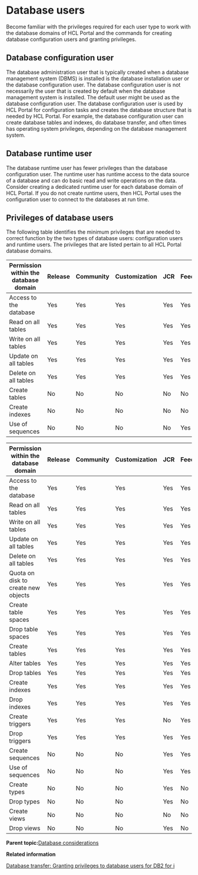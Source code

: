 # Database users

Become familiar with the privileges required for each user type to work with the database domains of HCL Portal and the commands for creating database configuration users and granting privileges.

## Database configuration user

The database administration user that is typically created when a database management system \(DBMS\) is installed is the database installation user or the database configuration user. The database configuration user is not necessarily the user that is created by default when the database management system is installed. The default user might be used as the database configuration user. The database configuration user is used by HCL Portal for configuration tasks and creates the database structure that is needed by HCL Portal. For example, the database configuration user can create database tables and indexes, do database transfer, and often times has operating system privileges, depending on the database management system.

## Database runtime user

The database runtime user has fewer privileges than the database configuration user. The runtime user has runtime access to the data source of a database and can do basic read and write operations on the data. Consider creating a dedicated runtime user for each database domain of HCL Portal. If you do not create runtime users, then HCL Portal uses the configuration user to connect to the databases at run time.

## Privileges of database users

The following table identifies the minimum privileges that are needed to correct function by the two types of database users: configuration users and runtime users. The privileges that are listed pertain to all HCL Portal database domains.

|Permission within the database domain|Release|Community|Customization|JCR|Feedback|Likeminds|
|-------------------------------------|-------|---------|-------------|---|--------|---------|
|Access to the database|Yes|Yes|Yes|Yes|Yes|Yes|
|Read on all tables|Yes|Yes|Yes|Yes|Yes|Yes|
|Write on all tables|Yes|Yes|Yes|Yes|Yes|Yes|
|Update on all tables|Yes|Yes|Yes|Yes|Yes|Yes|
|Delete on all tables|Yes|Yes|Yes|Yes|Yes|Yes|
|Create tables|No|No|No|No|No|No|
|Create indexes|No|No|No|No|No|No|
|Use of sequences|No|No|No|No|Yes|No|

|Permission within the database domain|Release|Community|Customization|JCR|Feedback|Likeminds|
|-------------------------------------|-------|---------|-------------|---|--------|---------|
|Access to the database|Yes|Yes|Yes|Yes|Yes|Yes|
|Read on all tables|Yes|Yes|Yes|Yes|Yes|Yes|
|Write on all tables|Yes|Yes|Yes|Yes|Yes|Yes|
|Update on all tables|Yes|Yes|Yes|Yes|Yes|Yes|
|Delete on all tables|Yes|Yes|Yes|Yes|Yes|Yes|
|Quota on disk to create new objects|Yes|Yes|Yes|Yes|Yes|Yes|
|Create table spaces|Yes|Yes|Yes|Yes|Yes|Yes|
|Drop table spaces|Yes|Yes|Yes|Yes|Yes|Yes|
|Create tables|Yes|Yes|Yes|Yes|Yes|Yes|
|Alter tables|Yes|Yes|Yes|Yes|Yes|Yes|
|Drop tables|Yes|Yes|Yes|Yes|Yes|Yes|
|Create indexes|Yes|Yes|Yes|Yes|Yes|Yes|
|Drop indexes|Yes|Yes|Yes|Yes|Yes|Yes|
|Create triggers|Yes|Yes|Yes|No|Yes|Yes|
|Drop triggers|Yes|Yes|Yes|Yes|Yes|Yes|
|Create sequences|No|No|No|Yes|Yes|No|
|Use of sequences|No|No|No|Yes|Yes|No|
|Create types|No|No|No|Yes|No|No|
|Drop types|No|No|No|Yes|No|No|
|Create views|No|No|No|No|No|No|
|Drop views|No|No|No|Yes|No|No|

**Parent topic:**[Database considerations](../plan/db_considerations.md)

**Related information**  


[Database transfer: Granting privileges to database users for DB2 for i](../config/unix_db2i_priv_dbusers_common.md)

